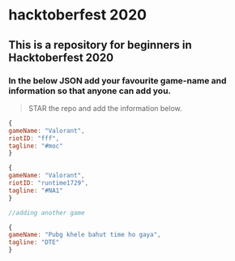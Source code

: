 # hacktoberfest 2020

## This is a repository for beginners in Hacktoberfest 2020

### In the below JSON add your favourite game-name and information so that anyone can add you.

> STAR the repo and add the information below.


``` javascript
{
gameName: "Valorant",
riotID: "fff",
tagline: "#moc"
}

{
gameName: "Valorant",
riotID: "runtime1729",
tagline: "#NA1"
}

//adding another game

{
gameName: "Pubg khele bahut time ho gaya",
tagline: "DTE"
}


```


